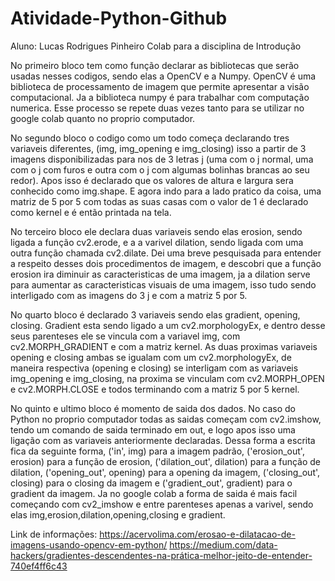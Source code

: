 # Atividade-Python-Github
Aluno: Lucas Rodrigues Pinheiro                    Colab para a disciplina de Introdução

No primeiro bloco tem como função declarar as bibliotecas que serão usadas nesses codigos, sendo elas a OpenCV e a Numpy. OpenCV é uma biblioteca de processamento de imagem que permite apresentar a visão computacional. Ja a biblioteca numpy é para trabalhar com computação numerica. Esse processo se repete duas vezes tanto para se utilizar no google colab quanto no proprio computador.

No segundo bloco o codigo como um todo começa declarando tres variaveis diferentes, (img, img_opening e img_closing)
isso a partir de 3 imagens disponibilizadas para nos de 3 letras j (uma com o j normal, uma com o j com furos e outra
com o j com algumas bolinhas brancas ao seu redor). Apos isso é declarado que os valores de altura e largura sera conhecido
como img.shape. E agora indo para a lado pratico da coisa, uma matriz de 5 por 5 com todas as suas casas com o valor de 1
é declarado como kernel e é então printada na tela. 

No terceiro bloco ele declara duas variaveis sendo elas erosion, sendo ligada a função cv2.erode, e a a varivel dilation, sendo ligada com uma outra função chamada cv2.dilate. Dei uma breve pesquisada para entender a respeito desses dois procedimentos de imagem, e descobri que a função erosion ira diminuir as caracteristicas de uma imagem, ja a dilation serve para aumentar as caracteristicas visuais de uma imagem, isso tudo sendo interligado com as imagens do 3 j e com a matriz 5 por 5.

No quarto bloco é declarado 3 variaveis sendo elas gradient, opening, closing. Gradient esta sendo ligado a um cv2.morphologyEx, e dentro desse seus parenteses ele se vincula com a variavel img, com cv2.MORPH_GRADIENT e com a matriz kernel. As duas proximas variaveis opening e closing ambas se igualam com um cv2.morphologyEx, de maneira respectiva (opening e closing) se interligam com as variaveis img_opening e img_closing, na proxima se vinculam com cv2.MORPH_OPEN e cv2.MORPH.CLOSE e todos terminando com a matriz 5 por 5 kernel.

No quinto e ultimo bloco é momento de saida dos dados. No caso do Python no proprio computador todas as saidas começam com cv2.imshow, tendo um comando de saida terminado em out, e logo apos isso uma ligação com as variaveis anteriormente declaradas. Dessa forma a escrita fica da seguinte forma, ('in', img) para a imagem padrão, ('erosion_out', erosion) para a função de erosion, ('dilation_out', dilation) para a função de dilation, ('opening_out', opening) para a opening da imagem, ('closing_out', closing) para o closing da imagem e ('gradient_out', gradient) para o gradient da imagem. Ja no google colab a forma de saida é mais facil começando com cv2_imshow e entre parenteses apenas a varivel, sendo elas img,erosion,dilation,opening,closing e gradient.

Link de informações: https://acervolima.com/erosao-e-dilatacao-de-imagens-usando-opencv-em-python/
                     https://medium.com/data-hackers/gradientes-descendentes-na-prática-melhor-jeito-de-entender-740ef4ff6c43

                     

